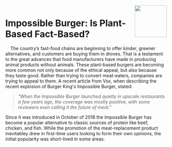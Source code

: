 <img align="right" width="100" height="100" src="https://i.pinimg.com/originals/f4/4e/ec/f44eecf0fa921427f4a4669fb8f69115.png">

# Impossible Burger: Is Plant-Based Fact-Based?

&nbsp;&nbsp;&nbsp;&nbsp;The country’s fast-food chains are beginning to offer kinder, greener alternatives, and customers are 
buying them in droves. That is a testament to the great advances that food manufacturers have made in producing animal 
products without animals. These plant-based burgers are becoming more common not only because of the ethical appeal, but also 
because they taste good. Rather than trying to convert meat-eaters, companies are trying to appeal to them. A recent article 
from Vox, when describing the recent explosion of Burger King's Impossible Burger, stated:

> *"When the Impossible Burger launched quietly in upscale restaurants a few years ago, the coverage was mostly positive, with 
some reviewers even calling it the future of meat."*

Since it was introduced in October of 2018 the Impossible Burger has become a popular alternative to classic sources of 
protein like beef, chicken, and fish. While the promotion of the meat-replacement product inevitabley drew in first-time users 
looking to form their own opinions, the initial popularity was short-lived in some areas. 
